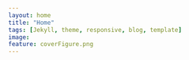 ```yaml
---
layout: home
title: "Home"
tags: [Jekyll, theme, responsive, blog, template]
image:
feature: coverFigure.png
---
```



